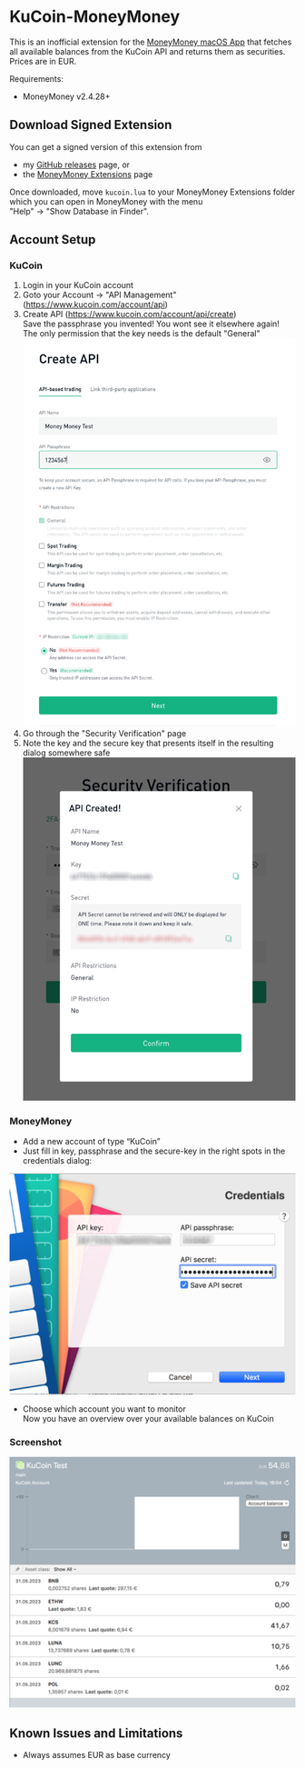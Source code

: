 # KuCoin-MoneyMoney

This is an inofficial extension for the [MoneyMoney macOS App](https://moneymoney-app.com/) that fetches all 
available balances from the KuCoin API and returns them as securities.
Prices are in EUR.

Requirements:
* MoneyMoney v2.4.28+

## Download Signed Extension

You can get a signed version of this extension from

* my [GitHub releases](https://github.com/CKohlert/MoneyMoney-KuCoin.com-Extension/releases/latest) page, or
* the [MoneyMoney Extensions](https://moneymoney-app.com/extensions/) page

Once downloaded, move `kucoin.lua` to your MoneyMoney Extensions folder which you can
open in MoneyMoney with the menu  
"Help" -> "Show Database in Finder".

## Account Setup

### KuCoin

1. Login in your KuCoin account
2. Goto your Account -> "API Management" (https://www.kucoin.com/account/api)
3. Create API (https://www.kucoin.com/account/api/create)  
Save the passphrase you invented! You wont see it elsewhere again!  
The only permission that the key needs is the default "General"  
![KuCoin screenshot create API](https://raw.githubusercontent.com/CKohlert/MoneyMoney-KuCoin.com-Extension/master/img/kucoin%20create%20api.png)
4. Go through the "Security Verification" page
5. Note the key and the secure key that presents itself in the resulting dialog somewhere safe  
![KuCoin screenshot API create result](https://raw.githubusercontent.com/CKohlert/MoneyMoney-KuCoin.com-Extension/master/img/kucoin%20api%20result.png)

### MoneyMoney

* Add a new account of type “KuCoin”
* Just fill in key, passphrase and the secure-key in the right spots in the credentials dialog:

![MoneyMoney Credentials Dialog](https://raw.githubusercontent.com/CKohlert/MoneyMoney-KuCoin.com-Extension/master/img/moneymoney%20kucoin%20credential%20dialog.png)

* Choose which account you want to monitor  
Now you have an overview over your available balances on KuCoin

### Screenshot

![KuCoin screenshot overview](https://raw.githubusercontent.com/CKohlert/MoneyMoney-KuCoin.com-Extension/master/img/kucoin%20overview.png)

## Known Issues and Limitations

* Always assumes EUR as base currency
